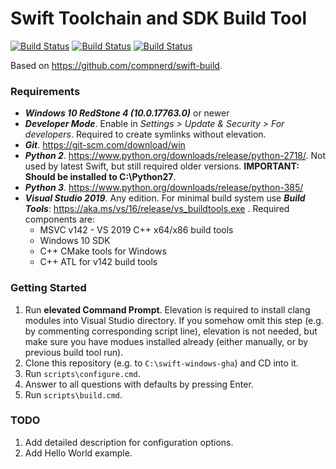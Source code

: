 # Swift Toolchain and SDK Build Tool
[![Build Status](https://github.com/lxbndr/swift-windows-gha/workflows/swift-master/badge.svg)](https://github.com/lxbndr/swift-windows-gha/actions?query=workflow%3Aswift-master) [![Build Status](https://github.com/lxbndr/swift-windows-gha/workflows/swift-5.3/badge.svg)](https://github.com/lxbndr/swift-windows-gha/actions?query=workflow%3Aswift-5.3) [![Build Status](https://github.com/lxbndr/swift-windows-gha/workflows/swift-build-script/badge.svg)](https://github.com/lxbndr/swift-windows-gha/actionshttps://github.com/lxbndr/swift-windows-gha/actions?query=workflow%3Aswift-build-script)

Based on https://github.com/compnerd/swift-build.

### Requirements
- **_Windows 10 RedStone 4 (10.0.17763.0)_** or newer
- **_Developer Mode_**. Enable in _Settings > Update & Security > For developers_. Required to create symlinks without elevation.
- **_Git_**. https://git-scm.com/download/win 
- **_Python 2_**. https://www.python.org/downloads/release/python-2718/. Not used by latest Swift, but still required older versions. **IMPORTANT: Should be installed to C:\Python27**.
- **_Python 3_**. https://www.python.org/downloads/release/python-385/ 
- **_Visual Studio 2019_**. Any edition. For minimal build system use **_Build Tools_**: https://aka.ms/vs/16/release/vs_buildtools.exe . Required components are:
  - MSVC v142 - VS 2019 C++ x64/x86 build tools
  - Windows 10 SDK
  - C++ CMake tools for Windows
  - C++ ATL for v142 build tools

### Getting Started
1. Run **elevated Command Prompt**. Elevation is required to install clang modules into Visual Studio directory. If you somehow omit this step (e.g. by commenting corresponding script line), elevation is not needed, but make sure you have modues installed already (either manually, or by previous build tool run).
2. Clone this repository (e.g. to `C:\swift-windows-gha`) and CD into it.
3. Run `scripts\configure.cmd`.
4. Answer to all questions with defaults by pressing Enter.
5. Run `scripts\build.cmd`.

### TODO
1. Add detailed description for configuration options.
2. Add Hello World example.
